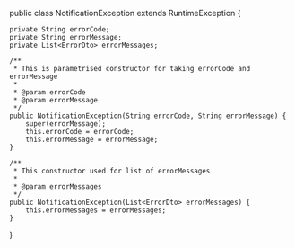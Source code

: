 public class NotificationException extends RuntimeException {

    private String errorCode;
    private String errorMessage;
    private List<ErrorDto> errorMessages;

    /**
     * This is parametrised constructor for taking errorCode and  errorMessage
     *
     * @param errorCode
     * @param errorMessage
     */
    public NotificationException(String errorCode, String errorMessage) {
        super(errorMessage);
        this.errorCode = errorCode;
        this.errorMessage = errorMessage;
    }

    /**
     * This constructor used for list of errorMessages
     *
     * @param errorMessages
     */
    public NotificationException(List<ErrorDto> errorMessages) {
        this.errorMessages = errorMessages;
    }
}
